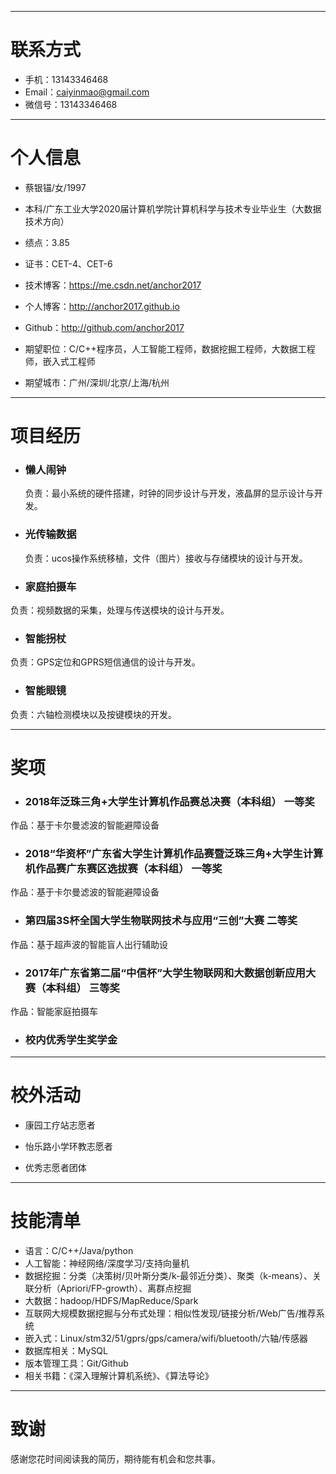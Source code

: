 

---


# 联系方式
- 手机：13143346468
- Email：caiyinmao@gmail.com
- 微信号：13143346468

---

# 个人信息

 - 蔡银锚/女/1997
 - 本科/广东工业大学2020届计算机学院计算机科学与技术专业毕业生（大数据技术方向）
 - 绩点：3.85
 - 证书：CET-4、CET-6
 - 技术博客：https://me.csdn.net/anchor2017
 - 个人博客：http://anchor2017.github.io
 - Github：http://github.com/anchor2017

 - 期望职位：C/C++程序员，人工智能工程师，数据挖掘工程师，大数据工程师，嵌入式工程师
 - 期望城市：广州/深圳/北京/上海/杭州

---

# 项目经历

- ### 懒人闹钟
   负责：最小系统的硬件搭建，时钟的同步设计与开发，液晶屏的显示设计与开发。

- ### 光传输数据
   负责：ucos操作系统移植，文件（图片）接收与存储模块的设计与开发。

- ### 家庭拍摄车
 负责：视频数据的采集，处理与传送模块的设计与开发。

- ### 智能拐杖
 负责：GPS定位和GPRS短信通信的设计与开发。

- ### 智能眼镜
 负责：六轴检测模块以及按键模块的开发。

---

# 奖项

- ### 2018年泛珠三角+大学生计算机作品赛总决赛（本科组） 一等奖
 作品：基于卡尔曼滤波的智能避障设备

- ### 2018“华资杯”广东省大学生计算机作品赛暨泛珠三角+大学生计算机作品赛广东赛区选拔赛（本科组） 一等奖
 作品：基于卡尔曼滤波的智能避障设备

- ### 第四届3S杯全国大学生物联网技术与应用“三创”大赛 二等奖
 作品：基于超声波的智能盲人出行辅助设

- ### 2017年广东省第二届“中信杯”大学生物联网和大数据创新应用大赛（本科组） 三等奖
 作品：智能家庭拍摄车

- ### 校内优秀学生奖学金

---

# 校外活动

- 康园工疗站志愿者

- 怡乐路小学环教志愿者

- 优秀志愿者团体

---

# 技能清单

- 语言：C/C++/Java/python
- 人工智能：神经网络/深度学习/支持向量机
- 数据挖掘：分类（决策树/贝叶斯分类/k-最邻近分类）、聚类（k-means）、关联分析（Apriori/FP-growth）、离群点挖掘
- 大数据：hadoop/HDFS/MapReduce/Spark
- 互联网大规模数据挖掘与分布式处理：相似性发现/链接分析/Web广告/推荐系统
- 嵌入式：Linux/stm32/51/gprs/gps/camera/wifi/bluetooth/六轴/传感器
- 数据库相关：MySQL
- 版本管理工具：Git/Github
- 相关书籍：《深入理解计算机系统》、《算法导论》

---

# 致谢
感谢您花时间阅读我的简历，期待能有机会和您共事。
